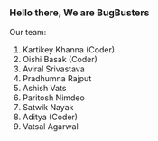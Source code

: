 ### Hello there, We are BugBusters

Our team:
1. Kartikey Khanna (Coder)
2. Oishi Basak (Coder)
3. Aviral Srivastava
4. Pradhumna Rajput
5. Ashish Vats
6. Paritosh Nimdeo 
7. Satwik Nayak
8. Aditya (Coder)
9. Vatsal Agarwal
